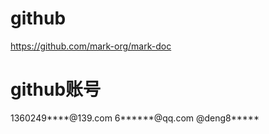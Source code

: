 
# github
https://github.com/mark-org/mark-doc

# github账号
1360249****@139.com
6******@qq.com
@deng8*****

